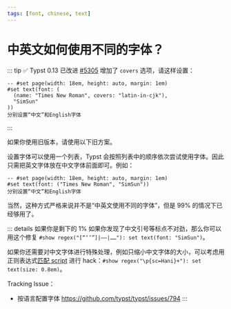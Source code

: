 ```yaml
---
tags: [font, chinese, text]
---
```

# 中英文如何使用不同的字体？

::: tip ✅ Typst 0.13 已改进
[#5305](https://github.com/typst/typst/pull/5305) 增加了 `covers` 选项，请这样设置：

```typst
-- #set page(width: 18em, height: auto, margin: 1em)
#set text(font: (
  (name: "Times New Roman", covers: "latin-in-cjk"),
  "SimSun"
))
分别设置“中文”和English字体
```
:::

如果你使用旧版本，请使用以下旧方案。

设置字体可以使用一个列表，Typst 会按照列表中的顺序依次尝试使用字体。因此只需把英文字体放在中文字体前面即可。例如：

```typst
-- #set page(width: 18em, height: auto, margin: 1em)
#set text(font: ("Times New Roman", "SimSun"))
分别设置“中文”和English字体
```

当然，这种方式严格来说并不是“中英文使用不同的字体”，但是 99% 的情况下已经够用了。

::: details 如果你是剩下的 1%
如果你发现了中文引号等标点不对劲，那么你可以用这个修复 `#show regex("[“‘’”]|——|……"): set text(font: "SimSun")`。

如果你还需要对中文字体进行特殊处理，例如只缩小中文字体的大小，可以考虑用正则表达式[匹配 script](https://www.unicode.org/reports/tr18/tr18-21.html#Script_Property) 进行 hack：`#show regex("\p{sc=Hani}+"): set text(size: 0.8em)`。

Tracking Issue：
- 按语言配置字体 https://github.com/typst/typst/issues/794
:::
